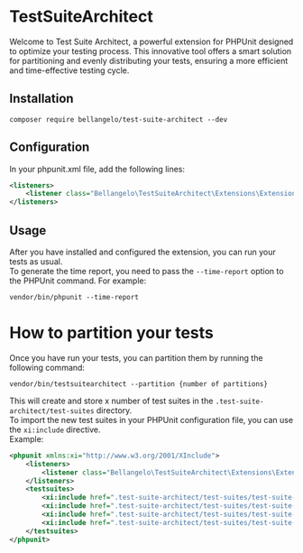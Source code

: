 # TestSuiteArchitect
Welcome to Test Suite Architect, a powerful extension for PHPUnit designed to optimize your testing process.
This innovative tool offers a smart solution for partitioning and evenly distributing your tests, ensuring
a more efficient and time-effective testing cycle.

## Installation
```
composer require bellangelo/test-suite-architect --dev
```

## Configuration
In your phpunit.xml file, add the following lines:
```xml
<listeners>
    <listener class="Bellangelo\TestSuiteArchitect\Extensions\ExtensionV9" />
</listeners>
```

## Usage
After you have installed and configured the extension,
you can run your tests as usual.\
To generate the time report, you need
to pass the `--time-report` option to the PHPUnit command.
For example:
```
vendor/bin/phpunit --time-report
```

# How to partition your tests
Once you have run your tests, you can partition them by running the following command:
```
vendor/bin/testsuitearchitect --partition {number of partitions}
```
This will create and store x number of test suites in the `.test-suite-architect/test-suites` directory.\
To import the new test suites in your PHPUnit configuration file, you can use the `xi:include` directive.\
Example:
```xml
<phpunit xmlns:xi="http://www.w3.org/2001/XInclude">
    <listeners>
        <listener class="Bellangelo\TestSuiteArchitect\Extensions\ExtensionLoader" />
    </listeners>
    <testsuites>
        <xi:include href=".test-suite-architect/test-suites/test-suite-1.xml" />
        <xi:include href=".test-suite-architect/test-suites/test-suite-2.xml" />
        <xi:include href=".test-suite-architect/test-suites/test-suite-3.xml" />
        <xi:include href=".test-suite-architect/test-suites/test-suite-4.xml" />
    </testsuites>
</phpunit>
```
